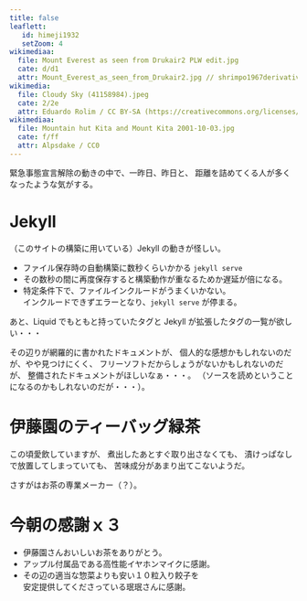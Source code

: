 ```yaml
---
title: false
leaflett: 
   id: himeji1932
   setZoom: 4
wikimediaa:
  file: Mount Everest as seen from Drukair2 PLW edit.jpg
  cate: d/d1
  attr: Mount_Everest_as_seen_from_Drukair2.jpg // shrimpo1967derivative work // Papa Lima Whiskey 2 / CC BY-SA (https://creativecommons.org/licenses/by-sa/2.0)
wikimedia:
  file: Cloudy Sky (41158984).jpeg
  cate: 2/2e
  attr: Eduardo Rolim / CC BY-SA (https://creativecommons.org/licenses/by-sa/3.0)
wikimediaa:
  file: Mountain hut Kita and Mount Kita 2001-10-03.jpg
  cate: f/ff
  attr: Alpsdake / CC0
---
```


緊急事態宣言解除の動きの中で、一昨日、昨日と、
距離を詰めてくる人が多くなったような気がする。


# Jekyll

（このサイトの構築に用いている）Jekyll の動きが怪しい。

* ファイル保存時の自動構築に数秒くらいかかる `jekyll serve`
* その数秒の間に再度保存すると構築動作が重なるためか遅延が倍になる。
* 特定条件下で、ファイルインクルードがうまくいかない。  
  インクルードできずエラーとなり、`jekyll serve` が停まる。

あと、Liquid でもともと持っていたタグと
Jekyll が拡張したタグの一覧が欲しい・・・

その辺りが網羅的に書かれたドキュメントが、
個人的な感想かもしれないのだが、やや見つけにくく、
フリーソフトだからしょうがないかもしれないのだが、
整備されたドキュメントがほしいなぁ・・・。
（ソースを読めということになるのかもしれないのだが・・・）。


# 伊藤園のティーバッグ緑茶

この頃愛飲していますが、
煮出したあとすぐ取り出さなくても、
漬けっぱなしで放置してしまっていても、
苦味成分があまり出てこないようだ。

さすがはお茶の専業メーカー（？）。


# 今朝の感謝ｘ３

* 伊藤園さんおいしいお茶をありがとう。
* アップル付属品である高性能イヤホンマイクに感謝。
* その辺の適当な惣菜よりも安い１０粒入り餃子を  
  安定提供してくださっている珉珉さんに感謝。
